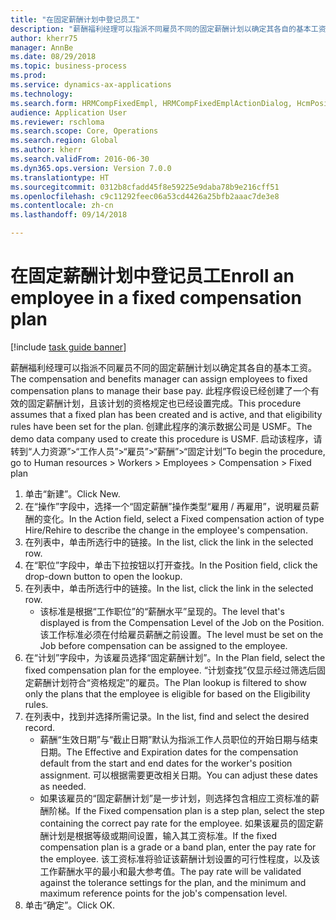 ```yaml
--- 
title: "在固定薪酬计划中登记员工"
description: "薪酬福利经理可以指派不同雇员不同的固定薪酬计划以确定其各自的基本工资。"
author: kherr75
manager: AnnBe
ms.date: 08/29/2018
ms.topic: business-process
ms.prod: 
ms.service: dynamics-ax-applications
ms.technology: 
ms.search.form: HRMCompFixedEmpl, HRMCompFixedEmplActionDialog, HcmPositionLookup, HRMCompRefPointLookup
audience: Application User
ms.reviewer: rschloma
ms.search.scope: Core, Operations
ms.search.region: Global
ms.author: kherr
ms.search.validFrom: 2016-06-30
ms.dyn365.ops.version: Version 7.0.0
ms.translationtype: HT
ms.sourcegitcommit: 0312b8cfadd45f8e59225e9daba78b9e216cff51
ms.openlocfilehash: c9c11292feec06a53cd4426a25bfb2aaac7de3e8
ms.contentlocale: zh-cn
ms.lasthandoff: 09/14/2018

---
```

# <a name="enroll-an-employee-in-a-fixed-compensation-plan"></a><span data-ttu-id="398cb-103">在固定薪酬计划中登记员工</span><span class="sxs-lookup"><span data-stu-id="398cb-103">Enroll an employee in a fixed compensation plan</span></span>

[!include [task guide banner](../../includes/task-guide-banner.md)]

<span data-ttu-id="398cb-104">薪酬福利经理可以指派不同雇员不同的固定薪酬计划以确定其各自的基本工资。</span><span class="sxs-lookup"><span data-stu-id="398cb-104">The compensation and benefits manager can assign employees to fixed compensation plans to manage their base pay.</span></span> <span data-ttu-id="398cb-105">此程序假设已经创建了一个有效的固定薪酬计划，且该计划的资格规定也已经设置完成。</span><span class="sxs-lookup"><span data-stu-id="398cb-105">This procedure assumes that a fixed plan has been created and is active, and that eligibility rules have been set for the plan.</span></span> <span data-ttu-id="398cb-106">创建此程序的演示数据公司是 USMF。</span><span class="sxs-lookup"><span data-stu-id="398cb-106">The demo data company used to create this procedure is USMF.</span></span> <span data-ttu-id="398cb-107">启动该程序，请转到“人力资源”>“工作人员”>“雇员”>“薪酬”>“固定计划”</span><span class="sxs-lookup"><span data-stu-id="398cb-107">To begin the procedure, go to Human resources > Workers > Employees > Compensation > Fixed plan</span></span>

1. <span data-ttu-id="398cb-108">单击“新建”。</span><span class="sxs-lookup"><span data-stu-id="398cb-108">Click New.</span></span>
2. <span data-ttu-id="398cb-109">在“操作”字段中，选择一个“固定薪酬”操作类型“雇用 / 再雇用”，说明雇员薪酬的变化。</span><span class="sxs-lookup"><span data-stu-id="398cb-109">In the Action field, select a Fixed compensation action of type Hire/Rehire to describe the change in the employee's compensation.</span></span>
3. <span data-ttu-id="398cb-110">在列表中，单击所选行中的链接。</span><span class="sxs-lookup"><span data-stu-id="398cb-110">In the list, click the link in the selected row.</span></span>
4. <span data-ttu-id="398cb-111">在“职位”字段中，单击下拉按钮以打开查找。</span><span class="sxs-lookup"><span data-stu-id="398cb-111">In the Position field, click the drop-down button to open the lookup.</span></span>
5. <span data-ttu-id="398cb-112">在列表中，单击所选行中的链接。</span><span class="sxs-lookup"><span data-stu-id="398cb-112">In the list, click the link in the selected row.</span></span>
    * <span data-ttu-id="398cb-113">该标准是根据“工作职位”的“薪酬水平”呈现的。</span><span class="sxs-lookup"><span data-stu-id="398cb-113">The level that's displayed is from the Compensation Level of the Job on the Position.</span></span> <span data-ttu-id="398cb-114">该工作标准必须在付给雇员薪酬之前设置。</span><span class="sxs-lookup"><span data-stu-id="398cb-114">The level must be set on the Job before compensation can be assigned to the employee.</span></span>  
6. <span data-ttu-id="398cb-115">在“计划”字段中，为该雇员选择“固定薪酬计划”。</span><span class="sxs-lookup"><span data-stu-id="398cb-115">In the Plan field, select the fixed compensation plan for the employee.</span></span> <span data-ttu-id="398cb-116">“计划查找”仅显示经过筛选后固定薪酬计划符合“资格规定”的雇员。</span><span class="sxs-lookup"><span data-stu-id="398cb-116">The Plan lookup is filtered to show only the plans that the employee is eligible for based on the Eligibility rules.</span></span>
7. <span data-ttu-id="398cb-117">在列表中，找到并选择所需记录。</span><span class="sxs-lookup"><span data-stu-id="398cb-117">In the list, find and select the desired record.</span></span>
    * <span data-ttu-id="398cb-118">薪酬“生效日期”与“截止日期”默认为指派工作人员职位的开始日期与结束日期。</span><span class="sxs-lookup"><span data-stu-id="398cb-118">The Effective and Expiration dates for the compensation default from the start and end dates for the worker's position assignment.</span></span> <span data-ttu-id="398cb-119">可以根据需要更改相关日期。</span><span class="sxs-lookup"><span data-stu-id="398cb-119">You can adjust these dates as needed.</span></span>  
    * <span data-ttu-id="398cb-120">如果该雇员的“固定薪酬计划”是一步计划，则选择包含相应工资标准的薪酬阶梯。</span><span class="sxs-lookup"><span data-stu-id="398cb-120">If the Fixed compensation plan is a step plan, select the step containing the correct pay rate for the employee.</span></span> <span data-ttu-id="398cb-121">如果该雇员的固定薪酬计划是根据等级或期间设置，输入其工资标准。</span><span class="sxs-lookup"><span data-stu-id="398cb-121">If the fixed compensation plan is a grade or a band plan, enter the pay rate for the employee.</span></span> <span data-ttu-id="398cb-122">该工资标准将验证该薪酬计划设置的可行性程度，以及该工作薪酬水平的最小和最大参考值。</span><span class="sxs-lookup"><span data-stu-id="398cb-122">The pay rate will be validated against the tolerance settings for the plan, and the minimum and maximum reference points for the job's compensation level.</span></span>  
8. <span data-ttu-id="398cb-123">单击“确定”。</span><span class="sxs-lookup"><span data-stu-id="398cb-123">Click OK.</span></span>


